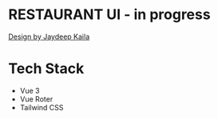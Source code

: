 # RESTAURANT UI - in progress
[Design by Jaydeep Kaila](https://www.figma.com/community/file/1294173080512093987/food-website-design)

# Tech Stack
- Vue 3
- Vue Roter
- Tailwind CSS
